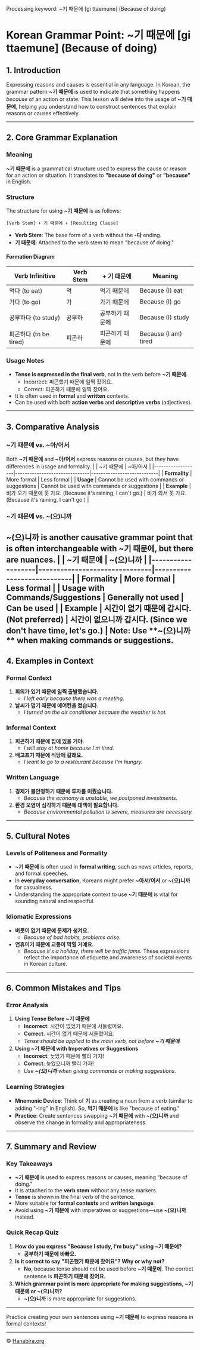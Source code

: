 Processing keyword: ~기 때문에 [gi ttaemune] (Because of doing)
# Korean Grammar Point: ~기 때문에 [gi ttaemune] (Because of doing)

## 1. Introduction
Expressing reasons and causes is essential in any language. In Korean, the grammar pattern **~기 때문에** is used to indicate that something happens *because* of an action or state. This lesson will delve into the usage of **~기 때문에**, helping you understand how to construct sentences that explain reasons or causes effectively.

---
## 2. Core Grammar Explanation
### Meaning
**~기 때문에** is a grammatical structure used to express the cause or reason for an action or situation. It translates to **"because of doing"** or **"because"** in English.
### Structure
The structure for using **~기 때문에** is as follows:
```
[Verb Stem] + 기 때문에 + [Resulting Clause]
```
- **Verb Stem**: The base form of a verb without the **-다** ending.
- **기 때문에**: Attached to the verb stem to mean "because of doing."
#### Formation Diagram
| Verb Infinitive | Verb Stem | + 기 때문에   | Meaning                      |
|-----------------|-----------|--------------|------------------------------|
| 먹다 (to eat)     | 먹         | 먹기 때문에    | Because (I) eat              |
| 가다 (to go)      | 가         | 가기 때문에    | Because (I) go               |
| 공부하다 (to study)| 공부하     | 공부하기 때문에 | Because (I) study            |
| 피곤하다 (to be tired)| 피곤하 | 피곤하기 때문에 | Because (I am) tired         |
### Usage Notes
- **Tense is expressed in the final verb**, not in the verb before **~기 때문에**.
  - Incorrect: 피곤했기 때문에 일찍 잤어요.
  - Correct: 피곤하기 때문에 일찍 잤어요.
- It is often used in **formal** and **written** contexts.
- Can be used with both **action verbs** and **descriptive verbs** (adjectives).
---
## 3. Comparative Analysis
### ~기 때문에 vs. ~아/어서
Both **~기 때문에** and **~아/어서** express reasons or causes, but they have differences in usage and formality.
|                   | ~기 때문에                     | ~아/어서                    |
|-------------------|-------------------------------|----------------------------|
| **Formality**     | More formal                   | Less formal                |
| **Usage**         | Cannot be used with commands or suggestions | Cannot be used with commands or suggestions |
| **Example**       | 비가 오기 때문에 못 가요. (Because it's raining, I can't go.) | 비가 와서 못 가요. (Because it's raining, I can't go.) |
### ~기 때문에 vs. ~(으)니까
**~(으)니까** is another causative grammar point that is often interchangeable with **~기 때문에**, but there are nuances.
|                   | ~기 때문에                     | ~(으)니까                   |
|-------------------|-------------------------------|----------------------------|
| **Formality**     | More formal                   | Less formal                |
| **Usage with Commands/Suggestions** | Generally not used | Can be used                |
| **Example**       | 시간이 없기 때문에 갑시다. (Not preferred) | 시간이 없으니까 갑시다. (Since we don't have time, let's go.) |
**Note**: Use **~(으)니까** when making commands or suggestions.
---
## 4. Examples in Context
### Formal Context
1. **회의가 있기 때문에 일찍 출발했습니다.**
   - *I left early because there was a meeting.*
2. **날씨가 덥기 때문에 에어컨을 켰습니다.**
   - *I turned on the air conditioner because the weather is hot.*
### Informal Context
1. **피곤하기 때문에 집에 있을 거야.**
   - *I will stay at home because I'm tired.*
2. **배고프기 때문에 식당에 갈래요.**
   - *I want to go to a restaurant because I'm hungry.*
### Written Language
1. **경제가 불안정하기 때문에 투자를 미뤘습니다.**
   - *Because the economy is unstable, we postponed investments.*
2. **환경 오염이 심각하기 때문에 대책이 필요합니다.**
   - *Because environmental pollution is severe, measures are necessary.*
---
## 5. Cultural Notes
### Levels of Politeness and Formality
- **~기 때문에** is often used in **formal writing**, such as news articles, reports, and formal speeches.
- In **everyday conversation**, Koreans might prefer **~아서/어서** or **~(으)니까** for casualness.
- Understanding the appropriate context to use **~기 때문에** is vital for sounding natural and respectful.
### Idiomatic Expressions
- **버릇이 없기 때문에 문제가 생겨요.**
  - *Because of bad habits, problems arise.*
- **연휴이기 때문에 교통이 막힐 거예요.**
  - *Because it's a holiday, there will be traffic jams.*
These expressions reflect the importance of etiquette and awareness of societal events in Korean culture.
---
## 6. Common Mistakes and Tips
### Error Analysis
1. **Using Tense Before ~기 때문에**
   - **Incorrect**: 시간이 없었기 때문에 서둘렀어요.
   - **Correct**: 시간이 없기 때문에 서둘렀어요.
   - *Tense should be applied to the main verb, not before **~기 때문에**.*
2. **Using ~기 때문에 with Imperatives or Suggestions**
   - **Incorrect**: 늦었기 때문에 빨리 가자!
   - **Correct**: 늦었으니까 빨리 가자!
   - *Use **~(으)니까** when giving commands or making suggestions.*
### Learning Strategies
- **Mnemonic Device**: Think of **기** as creating a noun from a verb (similar to adding "-ing" in English). So, **먹기 때문에** is like "because of eating."
- **Practice**: Create sentences swapping **~기 때문에** with **~(으)니까** and observe the change in formality and appropriateness.
---
## 7. Summary and Review
### Key Takeaways
- **~기 때문에** is used to express reasons or causes, meaning "because of doing."
- It is attached to the **verb stem** without any tense markers.
- **Tense** is shown in the final verb of the sentence.
- More suitable for **formal contexts** and **written language**.
- Avoid using **~기 때문에** with imperatives or suggestions—use **~(으)니까** instead.
### Quick Recap Quiz
1. **How do you express "Because I study, I'm busy" using ~기 때문에?**
   - **공부하기 때문에 바빠요.**
2. **Is it correct to say "피곤했기 때문에 잤어요"? Why or why not?**
   - **No**, because tense should not be used before **~기 때문에**. The correct sentence is **피곤하기 때문에 잤어요.**
3. **Which grammar point is more appropriate for making suggestions, ~기 때문에 or ~(으)니까?**
   - **~(으)니까** is more appropriate for suggestions.
---
Practice creating your own sentences using **~기 때문에** to express reasons in formal contexts!

---
© [Hanabira.org](https://hanabira.org)
